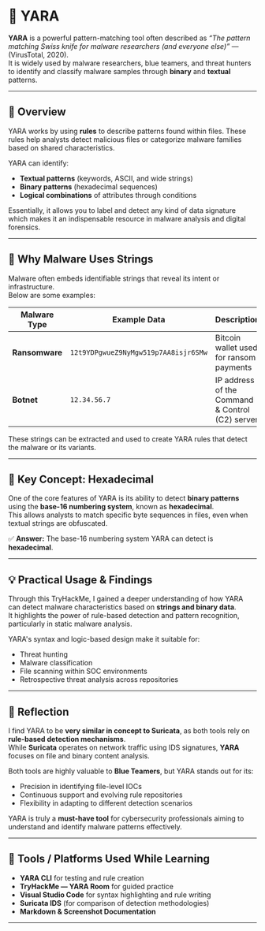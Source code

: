 # 🧩 YARA 

**YARA** is a powerful pattern-matching tool often described as *“The pattern matching Swiss knife for malware researchers (and everyone else)”* — (VirusTotal, 2020).  
It is widely used by malware researchers, blue teamers, and threat hunters to identify and classify malware samples through **binary** and **textual** patterns.

---

## 🧠 Overview

YARA works by using **rules** to describe patterns found within files. These rules help analysts detect malicious files or categorize malware families based on shared characteristics.  

YARA can identify:
- **Textual patterns** (keywords, ASCII, and wide strings)  
- **Binary patterns** (hexadecimal sequences)  
- **Logical combinations** of attributes through conditions  

Essentially, it allows you to label and detect any kind of data signature which makes it an indispensable resource in malware analysis and digital forensics.

---

## 🧩 Why Malware Uses Strings

Malware often embeds identifiable strings that reveal its intent or infrastructure.  
Below are some examples:

| Malware Type | Example Data | Description |
|---------------|--------------|-------------|
| **Ransomware** | `12t9YDPgwueZ9NyMgw519p7AA8isjr6SMw` | Bitcoin wallet used for ransom payments |
| **Botnet** | `12.34.56.7` | IP address of the Command & Control (C2) server |

These strings can be extracted and used to create YARA rules that detect the malware or its variants.

---

## 🧮 Key Concept: Hexadecimal

One of the core features of YARA is its ability to detect **binary patterns** using the **base-16 numbering system**, known as **hexadecimal**.  
This allows analysts to match specific byte sequences in files, even when textual strings are obfuscated.

✅ **Answer:** The base-16 numbering system YARA can detect is **hexadecimal**.

---

## 💡 Practical Usage & Findings

Through this TryHackMe, I gained a deeper understanding of how YARA can detect malware characteristics based on **strings and binary data**.  
It highlights the power of rule-based detection and pattern recognition, particularly in static malware analysis.

YARA's syntax and logic-based design make it suitable for:
- Threat hunting  
- Malware classification  
- File scanning within SOC environments  
- Retrospective threat analysis across repositories  

---

## 🧠 Reflection

I find YARA to be **very similar in concept to Suricata**, as both tools rely on **rule-based detection mechanisms**.  
While **Suricata** operates on network traffic using IDS signatures, **YARA** focuses on file and binary content analysis.  

Both tools are highly valuable to **Blue Teamers**, but YARA stands out for its:
- Precision in identifying file-level IOCs  
- Continuous support and evolving rule repositories  
- Flexibility in adapting to different detection scenarios  

YARA is truly a **must-have tool** for cybersecurity professionals aiming to understand and identify malware patterns effectively.

---

## 🧰 Tools / Platforms Used While Learning

- **YARA CLI** for testing and rule creation  
- **TryHackMe — YARA Room** for guided practice  
- **Visual Studio Code** for syntax highlighting and rule writing  
- **Suricata IDS** (for comparison of detection methodologies)  
- **Markdown & Screenshot Documentation**

---

